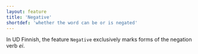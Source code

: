 ```yaml
---
layout: feature
title: 'Negative'
shortdef: 'whether the word can be or is negated'
---
```


In UD Finnish, the feature `Negative` exclusively marks forms of the
negation verb *ei*.
